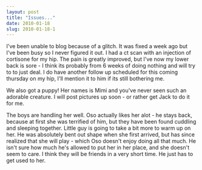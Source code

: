 ```yaml
---
layout: post
title: "Issues..."
date: 2010-01-18
slug: 2010-01-18-1
---
```


I&apos;ve been unable to blog because of a glitch.  It was fixed a week ago but I&apos;ve been busy so I never figured it out.  I had a ct scan with an injection of cortisone for my hip.  The pain is greatly improved, but I&apos;ve now my lower back is sore - I think its probably from 6 weeks of doing nothing and will try to to just deal.   I do have another follow up scheduled for this coming thursday on my hip, I&apos;ll mention it to him if its still bothering me.

We also got a puppy!  Her names is Mimi and you&apos;ve never seen such an adorable creature.  I will post pictures up soon - or rather get Jack to do it for me.

The boys are handling her well.  Oso actually likes her alot - he stays back, because at first she was terrified of him, but they have been found cuddling and sleeping together.  Little guy is going to take a bit more to warm up on her.   He was absolutely bent out shape when she first arrived, but has since realized that she will play - which Oso doesn&apos;t enjoy doing all that much.  He isn&apos;t sure how much he&apos;s allowed to put her in her place, and she doesn&apos;t seem to care.  I think they will be friends in a very short time.  He just has to get used to her.
